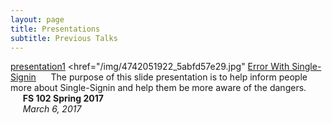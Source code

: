 ```yaml
---
layout: page
title: Presentations
subtitle: Previous Talks
---
```

[presentation1](http://cdn.rawgit.com/Murph45/fs102Spring2017-presentation2-Murph45/3ee48c6f/seke2015_panel.html#/)
<a><href="/img/4742051922_5abfd57e29.jpg"</a>
[Error With  Single-Signin](http://rawgit.com/Murph45/fs102Spring2017-Error-with-single-sign-in-Murph45-/master/seke2015_panel_forpdf0.html)
&nbsp;&nbsp;&nbsp;&nbsp;&nbsp;The purpose of this slide presentation is to help inform people more about  Single-Signin  and help them be more aware of the dangers.
&nbsp;&nbsp;&nbsp;&nbsp;&nbsp;**FS 102 Spring 2017**        
&nbsp;&nbsp;&nbsp;&nbsp;&nbsp;*March 6, 2017*
